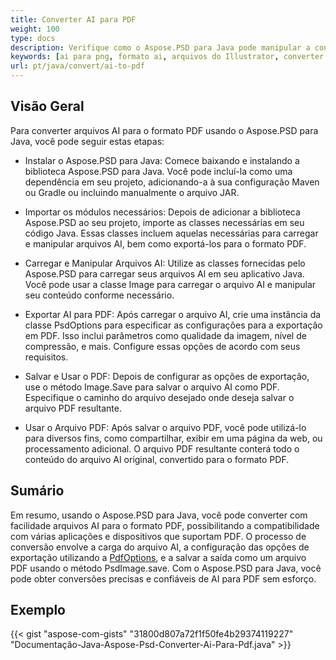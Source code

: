 ```yaml
---
title: Converter AI para PDF
weight: 100
type: docs
description: Verifique como o Aspose.PSD para Java pode manipular a conversão de imagens AI para PDF
keywords: [ai para png, formato ai, arquivos do Illustrator, converter Illustrator, ai para pdf, ai para jpeg, ai para tiff, ai para psd, api psd, java, exemplo de código]
url: pt/java/convert/ai-to-pdf
---
```


## **Visão Geral**
Para converter arquivos AI para o formato PDF usando o Aspose.PSD para Java, você pode seguir estas etapas:

- Instalar o Aspose.PSD para Java: Comece baixando e instalando a biblioteca Aspose.PSD para Java. Você pode incluí-la como uma dependência em seu projeto, adicionando-a à sua configuração Maven ou Gradle ou incluindo manualmente o arquivo JAR.

- Importar os módulos necessários: Depois de adicionar a biblioteca Aspose.PSD ao seu projeto, importe as classes necessárias em seu código Java. Essas classes incluem aquelas necessárias para carregar e manipular arquivos AI, bem como exportá-los para o formato PDF.

- Carregar e Manipular Arquivos AI: Utilize as classes fornecidas pelo Aspose.PSD para carregar seus arquivos AI em seu aplicativo Java. Você pode usar a classe Image para carregar o arquivo AI e manipular seu conteúdo conforme necessário.

- Exportar AI para PDF: Após carregar o arquivo AI, crie uma instância da classe PsdOptions para especificar as configurações para a exportação em PDF. Isso inclui parâmetros como qualidade da imagem, nível de compressão, e mais. Configure essas opções de acordo com seus requisitos.

- Salvar e Usar o PDF: Depois de configurar as opções de exportação, use o método Image.Save para salvar o arquivo AI como PDF. Especifique o caminho do arquivo desejado onde deseja salvar o arquivo PDF resultante.

- Usar o Arquivo PDF: Após salvar o arquivo PDF, você pode utilizá-lo para diversos fins, como compartilhar, exibir em uma página da web, ou processamento adicional. O arquivo PDF resultante conterá todo o conteúdo do arquivo AI original, convertido para o formato PDF.

## **Sumário**
Em resumo, usando o Aspose.PSD para Java, você pode converter com facilidade arquivos AI para o formato PDF, possibilitando a compatibilidade com várias aplicações e dispositivos que suportam PDF. O processo de conversão envolve a carga do arquivo AI, a configuração das opções de exportação utilizando a [PdfOptions](https://reference.aspose.com/psd/java/com.aspose.psd.imageoptions/pdfoptions/), e a salvar a saída como um arquivo PDF usando o método PsdImage.save. Com o Aspose.PSD para Java, você pode obter conversões precisas e confiáveis de AI para PDF sem esforço.

## **Exemplo**
{{< gist "aspose-com-gists" "31800d807a72f1f50fe4b29374119227" "Documentação-Java-Aspose-Psd-Converter-Ai-Para-Pdf.java" >}}

